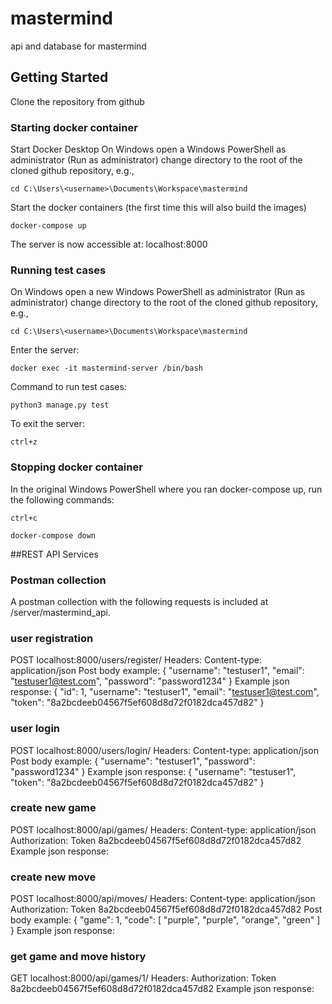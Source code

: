 # mastermind
api and database for mastermind





## Getting Started
Clone the repository from github



### Starting docker container
Start Docker Desktop
On Windows open a Windows PowerShell as administrator (Run as administrator)
change directory to the root of the cloned github repository, e.g.,
```
cd C:\Users\<username>\Documents\Workspace\mastermind
```
Start the docker containers (the first time this will also build the images)
```
docker-compose up
```
The server is now accessible at: localhost:8000



### Running test cases
On Windows open a new Windows PowerShell as administrator (Run as administrator)
change directory to the root of the cloned github repository, e.g.,
```
cd C:\Users\<username>\Documents\Workspace\mastermind
```
Enter the server:
```
docker exec -it mastermind-server /bin/bash
```
Command to run test cases:
```
python3 manage.py test
```
To exit the server:
```
ctrl+z
```



### Stopping docker container
In the original Windows PowerShell where you ran docker-compose up, run the following commands:
```
ctrl+c
```
```
docker-compose down
```





##REST API Services



### Postman collection
A postman collection with the following requests is included at /server/mastermind_api.



### user registration
POST
localhost:8000/users/register/
Headers:
	Content-type: application/json
Post body example:
{
	"username": "testuser1",
	"email": "testuser1@test.com",
	"password": "password1234"
}
Example json response:
{
    "id": 1,
    "username": "testuser1",
    "email": "testuser1@test.com",
    "token": "8a2bcdeeb04567f5ef608d8d72f0182dca457d82"
}


### user login
POST
localhost:8000/users/login/
Headers:
	Content-type: application/json
Post body example:
{
	"username": "testuser1",
	"password": "password1234"
}
Example json response:
{
    "username": "testuser1",
    "token": "8a2bcdeeb04567f5ef608d8d72f0182dca457d82"
}


### create new game
POST
localhost:8000/api/games/
Headers:
	Content-type: application/json
	Authorization: Token 8a2bcdeeb04567f5ef608d8d72f0182dca457d82
Example json response:



### create new move
POST
localhost:8000/api/moves/
Headers:
	Content-type: application/json
	Authorization: Token 8a2bcdeeb04567f5ef608d8d72f0182dca457d82
Post body example:
{
    "game": 1,
    "code": [
        "purple",
        "purple",
        "orange",
        "green"
    ]
}
Example json response:



### get game and move history
GET
localhost:8000/api/games/1/
Headers:
	Authorization: Token 8a2bcdeeb04567f5ef608d8d72f0182dca457d82
Example json response:

